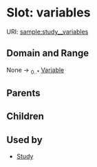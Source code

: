 
# Slot: variables




URI: [sample:study__variables](http://w3id.org/ontogpt/environmental-sample/study__variables)


## Domain and Range

None &#8594;  <sub>0..\*</sub> [Variable](Variable.md)

## Parents


## Children


## Used by

 * [Study](Study.md)
